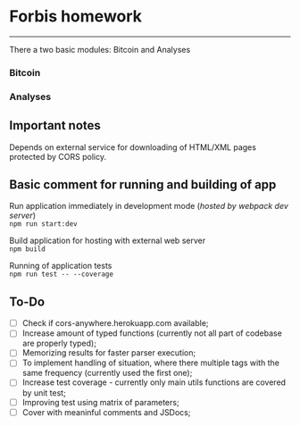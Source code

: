 # Forbis homework
---
There a two basic modules: Bitcoin and Analyses
### Bitcoin
### Analyses

## Important notes
Depends on external service for downloading of HTML/XML pages protected by CORS policy.

## Basic comment for running and building of app

Run application immediately in development mode (*hosted by webpack dev server*)  
`npm run start:dev`

Build application for hosting with external web server  
`npm build`

Running of application tests  
`npm run test -- --coverage`

## To-Do
 - [ ] Check if cors-anywhere.herokuapp.com available;
 - [ ] Increase amount of typed functions (currently not all part of codebase are properly typed);
 - [ ] Memorizing results for faster parser execution;
 - [ ] To implement handling of situation, where there multiple tags with the same frequency (currently used the first one);
 - [ ] Increase test coverage - currently only main utils functions are covered by unit test;
 - [ ] Improving test using matrix of parameters;
 - [ ] Cover with meaninful comments and JSDocs;